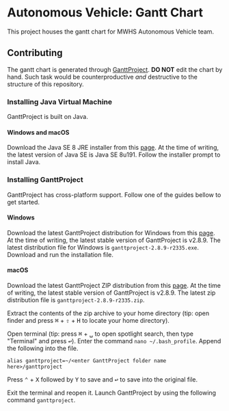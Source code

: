 # Autonomous Vehicle: Gantt Chart

This project houses the gantt chart for MWHS Autonomous Vehicle team.

## Contributing
The gantt chart is generated through [GanttProject]. **DO NOT** edit the chart
by hand. Such task would be counterproductive *and* destructive to the structure
of this repository.

### Installing Java Virtual Machine
GanttProject is built on Java.

#### Windows and macOS
Download the Java SE 8 JRE installer from this [page][java-d]. At the time of
writing, the latest version of Java SE is Java SE 8u191. Follow the installer
prompt to install Java.

### Installing GanttProject
GanttProject has cross-platform support. Follow one of the guides bellow to get
started.

#### Windows
Download the latest GanttProject distribution for Windows from this
[page][gp-d]. At the time of writing, the latest stable version of GanttProject
is v2.8.9. The latest distribution file for Windows is
`ganttproject-2.8.9-r2335.exe`. Download and run the installation file.

#### macOS
Download the latest GanttProject ZIP distribution from this [page][gp-d]. At the
time of writing, the latest stable version of GanttProject is v2.8.9. The latest
zip distribution file is `ganttproject-2.8.9-r2335.zip`.

Extract the contents of the zip archive to your home directory (tip: open finder
and press <kbd>⌘</kbd> + <kbd>⇧</kbd> + <kbd>H</kbd> to locate your home
directory).

Open terminal (tip: press <kbd>⌘</kbd> + <kbd>␣</kbd> to open spotlight search,
then type "Terminal" and press <kbd>↩</kbd>). Enter the command
`nano ~/.bash_profile`. Append the following into the file.
``` bash_profile
alias ganttproject=~/<enter GanttProject folder name here>/ganttproject
```
Press <kbd>⌃</kbd> + <kbd>X</kbd> followed by <kbd>Y</kbd> to save and
<kbd>↩</kbd> to save into the original file.

Exit the terminal and reopen it. Launch GanttProject by using the following
command `ganttproject`.

[GanttProject]: https://github.com/bardsoftware/ganttproject
[java-d]: https://www.oracle.com/technetwork/java/javase/downloads/index.html
[gp-d]: https://github.com/bardsoftware/ganttproject/releases
